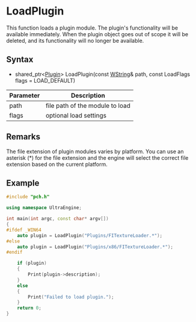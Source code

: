 # LoadPlugin #
This function loads a plugin module. The plugin's functionality will be available immediately. When the plugin object goes out of scope it will be deleted, and its functionality will no longer be available.

## Syntax ##
- shared_ptr<[Plugin](Plugin.md)\> LoadPlugin(const [WString](WString.md)& path, const LoadFlags flags = LOAD_DEFAULT)

| Parameter | Description |
| ----- | ----- |
| path | file path of the module to load |
| flags | optional load settings |

## Remarks ##
The file extension of plugin modules varies by platform. You can use an asterisk (\*) for the file extension and the engine will select the correct file extension based on the current platform.

## Example ##
```c++
#include "pch.h"

using namespace UltraEngine;

int main(int argc, const char* argv[])
{
#ifdef _WIN64
	auto plugin = LoadPlugin("Plugins/FITextureLoader.*");
#else
	auto plugin = LoadPlugin("Plugins/x86/FITextureLoader.*");
#endif

	if (plugin)
	{
		Print(plugin->description);
	}
	else
	{
		Print("Failed to load plugin.");
	}
	return 0;
}
```
